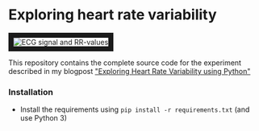 
# Exploring heart rate variability

<img src="https://cdn-images-1.medium.com/max/2000/1*7m5pA1smx97XGtxqkXYR8w.png"
alt="ECG signal and RR-values" border="10" />

This repository contains the complete source code for the experiment described in my blogpost ["Exploring Heart Rate Variability using Python"](https://medium.com/@stetelepta/exploring-heart-rate-variability-using-python-483a7037c64d)

### Installation

* Install the requirements using `pip install -r requirements.txt` (and use Python 3)

